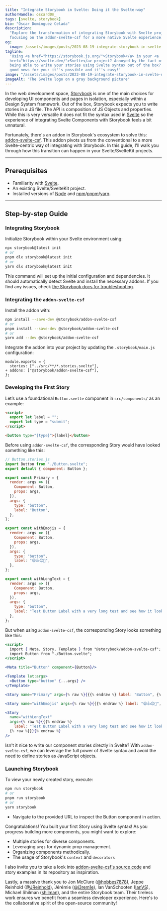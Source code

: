 ```yaml
---
title: "Integrate Storybook in Svelte: Doing it the Svelte-way"
authorHandle: oscard0m_
tags: [svelte, storybook]
bio: "Óscar Domínguez Celada"
description:
  "Explore the transformation of integrating Storybook with Svelte projects,
  focusing on the addon-svelte-csf for a more native Svelte experience."
og:
  image: /assets/images/posts/2023-08-19-integrate-storybook-in-svelte-doing-it-the-svelte-way/og-image.png
tagline:
  'Using <a href="https://storybook.js.org/">Storybook</a> in your <a
  href="https://svelte.dev/">Svelte</a> project? Annoyed by the fact of not
  being able to write your stories using Svelte syntax out of the box? I have
  good news for you: it''s possible and it''s easy!'
image: "/assets/images/posts/2023-08-19-integrate-storybook-in-svelte-doing-it-the-svelte-way/header-illustration.jpg"
imageAlt: "The Svelte logo on a gray background picture"
---
```


In the web development space, [Storybook](https://storybookjs.org) is one of the
main choices for developing UI components and pages in isolation, especially
within a Design System framework. Out of the box, Storybook expects you to write
stories in a JS file. The API is composition of JS Objects and properties. While
this is very versatile it does not fit the syntax used in
[Svelte](https://www.filmaffinity.com/es/film562915.html) so the experience of
integrating Svelte Components with Storybook feels a bit unnatural.

Fortunately, there's an addon in Storybook's ecosystem to solve this:
[addon-svelte-csf](https://github.com/storybookjs/addon-svelte-csf). This addon
pivots us from the conventional to a more Svelte-centric way of integrating with
Storybook. In this guide, I'll walk you through how this transition can happen
in your Svelte/SvelteKit projects.

---

## Prerequisites

- Familiarity with [Svelte](https://svelte.dev).
- An existing Svelte/SvelteKit project.
- Installed versions of [Node](https://nodejs.org) and
  [npm](https://www.npmjs.com/)/[pnpm](https://pnpm.io/)/[yarn](https://yarnpkg.com/).

---

## Step-by-step Guide

### Integrating Storybook

Initialize Storybook within your Svelte environment using:

```bash
npx storybook@latest init
# or
pnpm dlx storybook@latest init
# or
yarn dlx storybook@latest init
```

This command will set up the initial configuration and dependencies. It should
automatically detect Svelte and install the necessary addons. If you find any
issues, check
[the Storybook docs for troubleshooting](https://storybook.js.org/docs/svelte/get-started/install).

### Integrating the `addon-svelte-csf`

Install the addon with:

```bash
npm install --save-dev @storybook/addon-svelte-csf
# or
pnpm install --save-dev @storybook/addon-svelte-csf
# or
yarn add --dev @storybook/addon-svelte-csf
```

Integrate the addon into your project by updating the `.storybook/main.js`
configuration:

```diff-js
module.exports = {
  stories: ["../src/**/*.stories.svelte"],
+ addons: ["@storybook/addon-svelte-csf"],
};
```

### Developing the First Story

Let’s use a foundational `Button.svelte` component in `src/components/` as an
example:

```html
<script>
  export let label = "";
  export let type = "submit";
</script>

<button type="{type}">{label}</button>
```

Before using `addon-svelte-csf`, the corresponding Story would have looked
something like this:

```js
// Button.stories.js
import Button from "./Button.svelte";
export default { component: Button };

export const Primary = {
  render: args => ({
    Component: Button,
    props: args,
  }),
  args: {
    type: "button",
    label: "Button",
  },
};

export const withEmojis = {
  render: args => ({
    Component: Button,
    props: args,
  }),
  args: {
    type: "button",
    label: "😄👍😍💯",
  },
};

export const withLongText = {
  render: args => ({
    Component: Button,
    props: args,
  }),
  args: {
    type: "button",
    label: "Test Button Label with a very long test and see how it looks",
  },
};
```

But when using `addon-svelte-csf`, the corresponding Story looks something like
this:

```jsx
<script>
  import { Meta, Story, Template } from "@storybook/addon-svelte-csf";
  import Button from "./Button.svelte";
</script>

<Meta title="Button" component={Button}/>

<Template let:args>
  <Button type="button" {...args} />
</Template>

<Story name="Primary" args={% raw %}{{{% endraw %} label: "Button", {% raw %}}}{% endraw %}/>

<Story name="withEmojis" args={% raw %}{{{% endraw %} label: "😄👍😍💯", {% raw %}}}{% endraw %}/>

<Story
  name="withLongText"
  args={% raw %}{{{% endraw %}
    label: "Test Button Label with a very long test and see how it looks"
  {% raw %}}}{% endraw %}
/>
```

Isn't it nice to write our component stories directly in Svelte? With
`addon-svelte-csf`, we can leverage the full power of Svelte syntax and avoid
the need to define stories as JavaScript objects.

### Launching Storybook

To view your newly created story, execute:

```bash
npm run storybook
# or
pnpm run storybook
# or
yarn storybook
```

- Navigate to the provided URL to inspect the Button component in action.

Congratulations! You built your first Story using Svelte syntax! As you progress
building more components, you might want to explore:

- Multiple stories for diverse components.
- Leveraging `args` for dynamic prop management.
- Organizing components methodically.
- The usage of Storybook's `context` and `decorators`

I also invite you to take a look into
[addon-svelte-csf's source code](https://github.com/storybookjs/addon-svelte-csf)
and story examples in its repository as inspiration.

Lastly, a massive thank you to Jon McClure
([@hobbes7878](https://github.com/hobbes7878)), Jeppe Reinhold
([@JReinhold](https://github.com/JReinhold)), Jérémie
([@j3rem1e](https://github.com/j3rem1e)), Ian VanSchooten
([IanVS](https://github.com/IanVS)), Michael Shilman
([shilman](https://github.com/shilman)), and the entire Storybook team. Their
tireless work ensures we benefit from a seamless developer experience. Here's to
the collaborative spirit of the open-source community!
